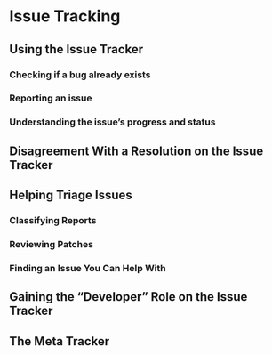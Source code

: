 # Issue Tracking

## Using the Issue Tracker

### Checking if a bug already exists

### Reporting an issue

### Understanding the issue’s progress and status

## Disagreement With a Resolution on the Issue Tracker

## Helping Triage Issues

### Classifying Reports

### Reviewing Patches

### Finding an Issue You Can Help With

## Gaining the “Developer” Role on the Issue Tracker

## The Meta Tracker
